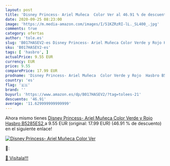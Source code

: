 ```yaml
---
layout: post
title: 'Disney Princess- Ariel Muñeca  Color Ver al 46.91 % de descuento'
date: 2020-09-25 08:23:00
image: 'https://m.media-amazon.com/images/I/51KZRzRI-lL._SL400_.jpg'
comments: true
category: ofertas
author: 'tole.es'
slug: 'B017HASEV2-es Disney Princess- Ariel Muñeca Color Verde y Rojo Hasbro...'
sku: 'B017HASEV2-es'
tags: [ 'hasbro', ]
actualPrice: 9.55 EUR
currency: EUR
price: 9.55
comparePrice: 17.99 EUR
prodname: 'Disney Princess- Ariel Muñeca  Color Verde y Rojo  Hasbro B5285ES2 '
country: 'es'
flag: '🇪🇸'
brand: ''
buyurl: 'https://www.amazon.es/dp/B017HASEV2/?tag=tolees-21'
descuento: '46.91'
average: '11.629999999999999'
---
```


Ahora mismo tienes [Disney Princess- Ariel Muñeca  Color Verde y Rojo  Hasbro B5285ES2 ](https://www.amazon.es/dp/B017HASEV2/?tag=tolees-21) a 9.55 EUR (original: 17.99 EUR) (46.91 %  de descuento) en el siguiente enlace!

[![Disney Princess- Ariel Muñeca  Color Ver](https://m.media-amazon.com/images/I/51KZRzRI-lL._SL400_.jpg)](https://www.amazon.es/dp/B017HASEV2/?tag=tolees-21)

🔎:


[🛒 Visítala!!!](https://www.amazon.es/dp/B017HASEV2/?tag=tolees-21)
